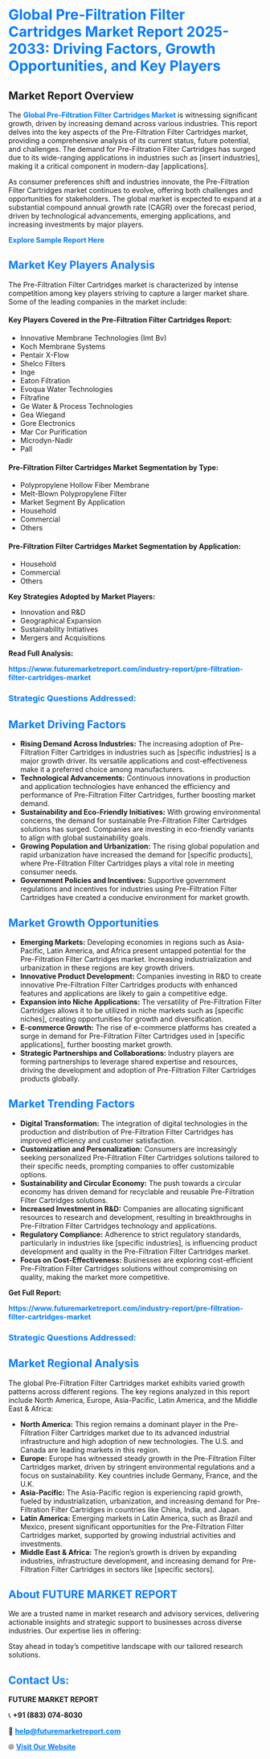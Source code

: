 <h1 style="color: #007BFF;">Global Pre-Filtration Filter Cartridges Market Report 2025-2033: Driving Factors, Growth Opportunities, and Key Players</h1>

<section id="overview">
<h2>Market Report Overview</h2>
<p>The <a href="https://www.futuremarketreport.com/industry-report/pre-filtration-filter-cartridges-market" style="color: #007BFF; text-decoration: none;"><strong>Global Pre-Filtration Filter Cartridges Market</strong></a> is witnessing significant growth, driven by increasing demand across various industries. This report delves into the key aspects of the Pre-Filtration Filter Cartridges market, providing a comprehensive analysis of its current status, future potential, and challenges. The demand for Pre-Filtration Filter Cartridges has surged due to its wide-ranging applications in industries such as [insert industries], making it a critical component in modern-day [applications].</p>
<p>As consumer preferences shift and industries innovate, the Pre-Filtration Filter Cartridges market continues to evolve, offering both challenges and opportunities for stakeholders. The global market is expected to expand at a substantial compound annual growth rate (CAGR) over the forecast period, driven by technological advancements, emerging applications, and increasing investments by major players.</p>
</section>

<section id="overview">
<p><a href="https://www.futuremarketreport.com/request-sample/reportId=30561" style="color: #007BFF; text-decoration: none;"><strong>Explore Sample Report Here</strong></a></p>
</section>

<section id="key-players">
<h2 style="color: #007BFF;">Market Key Players Analysis</h2>
<p>The Pre-Filtration Filter Cartridges market is characterized by intense competition among key players striving to capture a larger market share. Some of the leading companies in the market include:</p>
<h4>Key Players Covered in the Pre-Filtration Filter Cartridges Report:</h4>
<ul><li>Innovative Membrane Technologies (Imt Bv)</li><li>Koch Membrane Systems</li><li>Pentair X-Flow</li><li>Shelco Filters</li><li>Inge</li><li>Eaton Filtration</li><li>Evoqua Water Technologies</li><li>Filtrafine</li><li>Ge Water &amp; Process Technologies</li><li>Gea Wiegand</li><li>Gore Electronics</li><li>Mar Cor Purification</li><li>Microdyn-Nadir</li><li>Pall</li></ul>
<h4>Pre-Filtration Filter Cartridges Market Segmentation by Type:</h4>
<ul><li>Polypropylene Hollow Fiber Membrane</li><li>Melt-Blown Polypropylene Filter</li><li>Market Segment By Application</li><li>Household</li><li>Commercial</li><li>Others</li></ul>

<h4>Pre-Filtration Filter Cartridges Market Segmentation by Application:</h4>
<ul><li>Household</li><li>Commercial</li><li>Others</li></ul>
<p><strong>Key Strategies Adopted by Market Players:</strong></p>
<ul>
<li>Innovation and R&D</li>
<li>Geographical Expansion</li>
<li>Sustainability Initiatives</li>
<li>Mergers and Acquisitions</li>
</ul>
</section>

<section>
<p><strong>Read Full Analysis: </strong></p><a href="https://www.futuremarketreport.com/industry-report/pre-filtration-filter-cartridges-market" style="color: #007BFF; text-decoration: none;"><strong>https://www.futuremarketreport.com/industry-report/pre-filtration-filter-cartridges-market</strong></a>
<h3 style="color: #007BFF;">Strategic Questions Addressed:</h3>
</section>

<section id="driving-factors">
<h2 style="color: #007BFF;">Market Driving Factors</h2>
<ul>
<li><strong>Rising Demand Across Industries:</strong> The increasing adoption of Pre-Filtration Filter Cartridges in industries such as [specific industries] is a major growth driver. Its versatile applications and cost-effectiveness make it a preferred choice among manufacturers.</li>
<li><strong>Technological Advancements:</strong> Continuous innovations in production and application technologies have enhanced the efficiency and performance of Pre-Filtration Filter Cartridges, further boosting market demand.</li>
<li><strong>Sustainability and Eco-Friendly Initiatives:</strong> With growing environmental concerns, the demand for sustainable Pre-Filtration Filter Cartridges solutions has surged. Companies are investing in eco-friendly variants to align with global sustainability goals.</li>
<li><strong>Growing Population and Urbanization:</strong> The rising global population and rapid urbanization have increased the demand for [specific products], where Pre-Filtration Filter Cartridges plays a vital role in meeting consumer needs.</li>
<li><strong>Government Policies and Incentives:</strong> Supportive government regulations and incentives for industries using Pre-Filtration Filter Cartridges have created a conducive environment for market growth.</li>
</ul>
</section>

<section id="growth-opportunities">
<h2 style="color: #007BFF;">Market Growth Opportunities</h2>
<ul>
<li><strong>Emerging Markets:</strong> Developing economies in regions such as Asia-Pacific, Latin America, and Africa present untapped potential for the Pre-Filtration Filter Cartridges market. Increasing industrialization and urbanization in these regions are key growth drivers.</li>
<li><strong>Innovative Product Development:</strong> Companies investing in R&D to create innovative Pre-Filtration Filter Cartridges products with enhanced features and applications are likely to gain a competitive edge.</li>
<li><strong>Expansion into Niche Applications:</strong> The versatility of Pre-Filtration Filter Cartridges allows it to be utilized in niche markets such as [specific niches], creating opportunities for growth and diversification.</li>
<li><strong>E-commerce Growth:</strong> The rise of e-commerce platforms has created a surge in demand for Pre-Filtration Filter Cartridges used in [specific applications], further boosting market growth.</li>
<li><strong>Strategic Partnerships and Collaborations:</strong> Industry players are forming partnerships to leverage shared expertise and resources, driving the development and adoption of Pre-Filtration Filter Cartridges products globally.</li>
</ul>
</section>

<section id="trending-factors">
<h2 style="color: #007BFF;">Market Trending Factors</h2>
<ul>
<li><strong>Digital Transformation:</strong> The integration of digital technologies in the production and distribution of Pre-Filtration Filter Cartridges has improved efficiency and customer satisfaction.</li>
<li><strong>Customization and Personalization:</strong> Consumers are increasingly seeking personalized Pre-Filtration Filter Cartridges solutions tailored to their specific needs, prompting companies to offer customizable options.</li>
<li><strong>Sustainability and Circular Economy:</strong> The push towards a circular economy has driven demand for recyclable and reusable Pre-Filtration Filter Cartridges solutions.</li>
<li><strong>Increased Investment in R&D:</strong> Companies are allocating significant resources to research and development, resulting in breakthroughs in Pre-Filtration Filter Cartridges technology and applications.</li>
<li><strong>Regulatory Compliance:</strong> Adherence to strict regulatory standards, particularly in industries like [specific industries], is influencing product development and quality in the Pre-Filtration Filter Cartridges market.</li>
<li><strong>Focus on Cost-Effectiveness:</strong> Businesses are exploring cost-efficient Pre-Filtration Filter Cartridges solutions without compromising on quality, making the market more competitive.</li>
</ul>
</section>

<section>
<p><strong>Get Full Report: </strong></p><a href="https://www.futuremarketreport.com/industry-report/pre-filtration-filter-cartridges-market" style="color: #007BFF; text-decoration: none;"><strong>https://www.futuremarketreport.com/industry-report/pre-filtration-filter-cartridges-market</strong></a>
<h3 style="color: #007BFF;">Strategic Questions Addressed:</h3>
</section>


<section id="regional-analysis">
<h2 style="color: #007BFF;">Market Regional Analysis</h2>
<p>The global Pre-Filtration Filter Cartridges market exhibits varied growth patterns across different regions. The key regions analyzed in this report include North America, Europe, Asia-Pacific, Latin America, and the Middle East & Africa:</p>
<ul>
<li><strong>North America:</strong> This region remains a dominant player in the Pre-Filtration Filter Cartridges market due to its advanced industrial infrastructure and high adoption of new technologies. The U.S. and Canada are leading markets in this region.</li>
<li><strong>Europe:</strong> Europe has witnessed steady growth in the Pre-Filtration Filter Cartridges market, driven by stringent environmental regulations and a focus on sustainability. Key countries include Germany, France, and the U.K.</li>
<li><strong>Asia-Pacific:</strong> The Asia-Pacific region is experiencing rapid growth, fueled by industrialization, urbanization, and increasing demand for Pre-Filtration Filter Cartridges in countries like China, India, and Japan.</li>
<li><strong>Latin America:</strong> Emerging markets in Latin America, such as Brazil and Mexico, present significant opportunities for the Pre-Filtration Filter Cartridges market, supported by growing industrial activities and investments.</li>
<li><strong>Middle East & Africa:</strong> The region’s growth is driven by expanding industries, infrastructure development, and increasing demand for Pre-Filtration Filter Cartridges in sectors like [specific sectors].</li>
</ul>
</section>

<footer>
<h2 style="color: #007BFF;">About FUTURE MARKET REPORT</h2>
<p>We are a trusted name in market research and advisory services, delivering actionable insights and strategic support to businesses across diverse industries. Our expertise lies in offering:</p>

<p>Stay ahead in today’s competitive landscape with our tailored research solutions.</p>

<h2 style="color: #007BFF;">Contact Us:</h2>
<p><strong>FUTURE MARKET REPORT</strong></p>
<p>📞 <strong>+91 (883) 074-8030</strong></p>
<p>📧 <strong><a href="mailto:help@futuremarketreport.com" style="color: #007BFF;">help@futuremarketreport.com</a></strong></p>
<p>🌐 <strong><a href="https://www.futuremarketreport.com/" style="color: #007BFF;">Visit Our Website</a></strong></p>
</footer>
